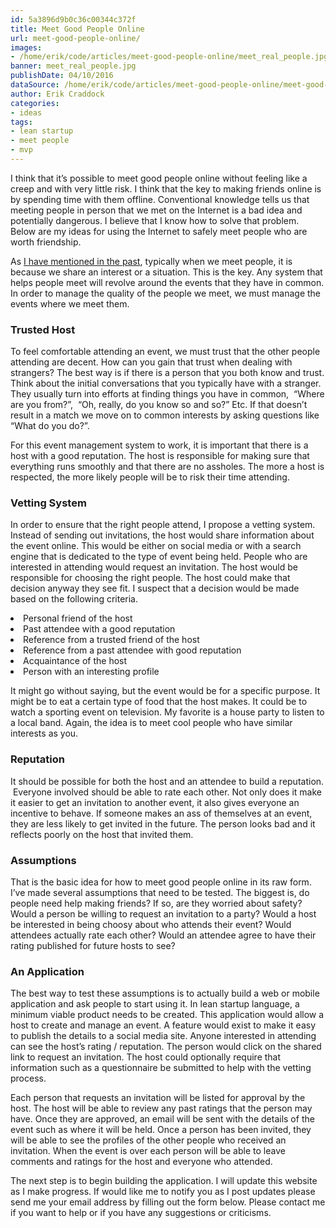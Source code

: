 ```yaml
---
id: 5a3896d9b0c36c00344c372f
title: Meet Good People Online
url: meet-good-people-online/
images:
- /home/erik/code/articles/meet-good-people-online/meet_real_people.jpg
banner: meet_real_people.jpg
publishDate: 04/10/2016
dataSource: /home/erik/code/articles/meet-good-people-online/meet-good-people-online.md
author: Erik Craddock
categories:
- ideas
tags:
- lean startup
- meet people
- mvp
---
```


<span style="font-weight: 400;">I think that it’s possible to meet good people online without feeling like a creep and with very little risk. I think that the key to making friends online is by spending time with them offline. Conventional knowledge tells us that meeting people in person that we met on the Internet is a bad idea and potentially dangerous. I believe that I know how to solve that problem. Below are my ideas for using the Internet to safely meet people who are worth friendship.</span>

<span style="font-weight: 400;">As [I have mentioned in the past](/2016/03/how-we-meet-people/), typically when we meet people, it is because we share an interest or a situation. This is the key. Any system that helps people meet will revolve around the events that they have in common. In order to manage the quality of the people we meet, we must manage the events where we meet them. </span>

### Trusted Host

<span style="font-weight: 400;">To feel comfortable attending an event, we must trust that the other people attending are decent. How can you gain that trust when dealing with strangers? The best way is if there is a person that you both know and trust. Think about the initial conversations that you typically have with a stranger. They usually turn into efforts at finding things you have in common,  “Where are you from?”,  “Oh, really, do you know so and so?” Etc. If that doesn’t result in a match we move on to common interests by asking questions like “What do you do?”. </span>

<span style="font-weight: 400;">For this event management system to work, it is important that there is a host with a good reputation. The host is responsible for making sure that everything runs smoothly and that there are no assholes. The more a host is respected, the more likely people will be to risk their time attending.</span>

### Vetting System

<span style="font-weight: 400;">In order to ensure that the right people attend, I propose a vetting system. Instead of sending out invitations, the host would share information about the event online. This would be either on social media or with a search engine that is dedicated to the type of event being held. People who are interested in attending would request an invitation. The host would be responsible for choosing the right people. The host could make that decision anyway they see fit. I suspect that a decision would be made based on the following criteria.</span>

<li style="font-weight: 400;">
  <span style="font-weight: 400;">Personal friend of the host</span>
</li>
<li style="font-weight: 400;">
  <span style="font-weight: 400;">Past attendee with a good reputation</span>
</li>
<li style="font-weight: 400;">
  <span style="font-weight: 400;">Reference from a trusted friend of the host</span>
</li>
<li style="font-weight: 400;">
  <span style="font-weight: 400;">Reference from a past attendee with good reputation</span>
</li>
<li style="font-weight: 400;">
  <span style="font-weight: 400;">Acquaintance of the host</span>
</li>
<li style="font-weight: 400;">
  <span style="font-weight: 400;">Person with an interesting profile</span>
</li>

<span style="font-weight: 400;">It might go without saying, but the event would be for a specific purpose. It might be to eat a certain type of food that the host makes. It could be to watch a sporting event on television. My favorite is a house party to listen to a local band. Again, the idea is to meet cool people who have similar interests as you. </span>

### Reputation

<span style="font-weight: 400;">It should be possible for both the host and an attendee to build a reputation.  Everyone involved should be able to rate each other. Not only does it make it easier to get an invitation to another event, it also gives everyone an incentive to behave. If someone makes an ass of themselves at an event, they are less likely to get invited in the future. The person looks bad and it reflects poorly on the host that invited them.</span>

### Assumptions

<span style="font-weight: 400;">That is the basic idea for how to meet good people online in its raw form. I’ve made several assumptions that need to be tested. The biggest is, do people need help making friends? If so, are they worried about safety? Would a person be willing to request an invitation to a party? Would a host be interested in being choosy about who attends their event? Would attendees actually rate each other? Would an attendee agree to have their rating published for future hosts to see?</span>

### An Application

<span style="font-weight: 400;">The best way to test these assumptions is to actually build a web or mobile application and ask people to start using it. In lean startup language, a minimum viable product needs to be created. This application would allow a host to create and manage an event. A feature would exist to make it easy to publish the details to a social media site. Anyone interested in attending can see the host&#8217;s rating / reputation. The person would click on the shared link to request an invitation. The host could optionally require that information such as a questionnaire be submitted to help with the vetting process.</span>

<span style="font-weight: 400;">Each person that requests an invitation will be listed for approval by the host. The host will be able to review any past ratings that the person may have. Once they are approved, an email will be sent with the details of the event such as where it will be held. Once a person has been invited, they will be able to see the profiles of the other people who received an invitation. When the event is over each person will be able to leave comments and ratings for the host and everyone who attended.</span>

<span style="font-weight: 400;">The next step is to begin building the application. I will update this website as I make progress. If would like me to notify you as I post updates please send me your email address by filling out the form below. Please contact me if you want to help or if you have any suggestions or criticisms.</span>
